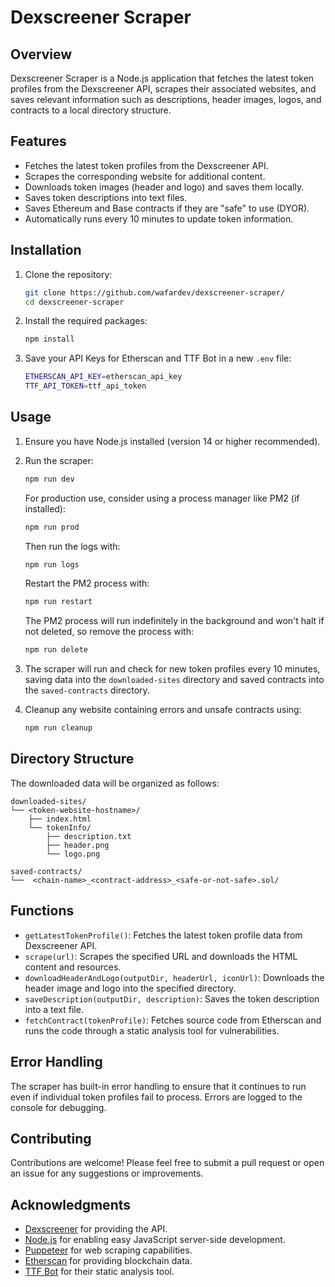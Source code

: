 # Dexscreener Scraper

## Overview

Dexscreener Scraper is a Node.js application that fetches the latest token profiles from the Dexscreener API, scrapes their associated websites, and saves relevant information such as descriptions, header images, logos, and contracts to a local directory structure.

## Features

- Fetches the latest token profiles from the Dexscreener API.
- Scrapes the corresponding website for additional content.
- Downloads token images (header and logo) and saves them locally.
- Saves token descriptions into text files.
- Saves Ethereum and Base contracts if they are "safe" to use (DYOR).
- Automatically runs every 10 minutes to update token information.

## Installation

1. Clone the repository:

   ```bash
   git clone https://github.com/wafardev/dexscreener-scraper/
   cd dexscreener-scraper
   ```

2. Install the required packages:

   ```bash
   npm install
   ```

3. Save your API Keys for Etherscan and TTF Bot in a new `.env` file:

   ```bash
   ETHERSCAN_API_KEY=etherscan_api_key
   TTF_API_TOKEN=ttf_api_token
   ```

## Usage

1. Ensure you have Node.js installed (version 14 or higher recommended).
2. Run the scraper:

   ```bash
   npm run dev
   ```
   
   For production use, consider using a process manager like PM2 (if installed):
   
   ```bash
   npm run prod
   ```

   Then run the logs with:

   ```bash
   npm run logs
   ```

   Restart the PM2 process with:

   ```bash
   npm run restart
   ```

   The PM2 process will run indefinitely in the background and won't halt if not deleted, so remove the process with:

   ```bash
   npm run delete
   ```

3. The scraper will run and check for new token profiles every 10 minutes, saving data into the `downloaded-sites` directory and saved contracts into the `saved-contracts` directory.

4. Cleanup any website containing errors and unsafe contracts using:

   ```bash
   npm run cleanup
   ```

## Directory Structure

The downloaded data will be organized as follows:

```
downloaded-sites/
└── <token-website-hostname>/
    ├── index.html
    └── tokenInfo/
        ├── description.txt
        ├── header.png
        └── logo.png

saved-contracts/
└──  <chain-name>_<contract-address>_<safe-or-not-safe>.sol/
```

## Functions

- `getLatestTokenProfile()`: Fetches the latest token profile data from Dexscreener API.
- `scrape(url)`: Scrapes the specified URL and downloads the HTML content and resources.
- `downloadHeaderAndLogo(outputDir, headerUrl, iconUrl)`: Downloads the header image and logo into the specified directory.
- `saveDescription(outputDir, description)`: Saves the token description into a text file.
- `fetchContract(tokenProfile)`: Fetches source code from Etherscan and runs the code through a static analysis tool for vulnerabilities.

## Error Handling

The scraper has built-in error handling to ensure that it continues to run even if individual token profiles fail to process. Errors are logged to the console for debugging.

## Contributing

Contributions are welcome! Please feel free to submit a pull request or open an issue for any suggestions or improvements.

## Acknowledgments

- [Dexscreener](https://dexscreener.com) for providing the API.
- [Node.js](https://nodejs.org) for enabling easy JavaScript server-side development.
- [Puppeteer](https://pptr.dev/) for web scraping capabilities.
- [Etherscan](https://etherscan.io/) for providing blockchain data.
- [TTF Bot](https://ttfbot.io/) for their static analysis tool.